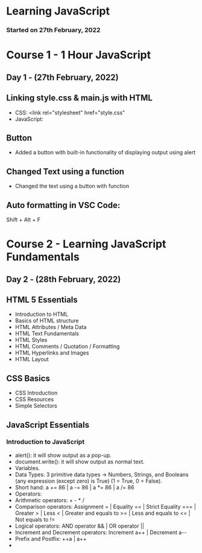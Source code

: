 # Learning JavaScript 
### Started on 27th February, 2022

# Course 1 - 1 Hour JavaScript
## Day 1 - (27th February, 2022)
## Linking style.css & main.js with HTML
* CSS: <link rel="stylesheet" href="style.css"
* JavaScript: <script src="main.js"></script>

## Button
* Added a button with built-in functionality of displaying output using alert

## Changed Text using a function
* Changed the text using a button with function

## Auto formatting in VSC Code:
Shift + Alt + F

# Course 2 - Learning JavaScript Fundamentals
## Day 2 - (28th February, 2022)
## HTML 5 Essentials
* Introduction to HTML
* Basics of HTML structure
* HTML Attributes / Meta Data
* HTML Text Fundamentals
* HTML Styles
* HTML Comments / Quotation / Formatting
* HTML Hyperlinks and Images
* HTML Layout

## CSS Basics
* CSS Introduction
* CSS Resources
* Simple Selectors

## JavaScript Essentials
### Introduction to JavaScript
* alert(): it will show output as a pop-up. 
* document.write(): it will show output as normal text. 
* Variables.
* Data Types: 3 primitive data types -> Numbers, Strings, and Booleans (any expression (except zero) is True) (1 = True, 0 = False).
* Short hand: a += 86 | a -= 86 | a *= 86 | a /= 86 
* Operators: 
* Arithmetic operators: + - * / 
* Comparison operators: Assignment = | Equality == | Strict Equality === | Greater > | Less < | Greater and equals to >= | Less and equals to <= | Not equals to !=
* Logical operators: AND operator && | OR operator ||
* Increment and Decrement operators: Increment a++ | Decrement a-- 
* Prefix and Postfix: ++a | a++
* 
